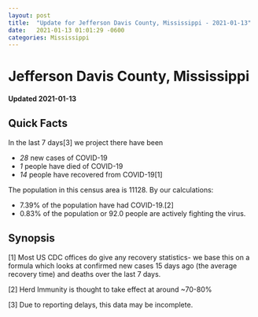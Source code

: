 ```yaml
---
layout: post
title:  "Update for Jefferson Davis County, Mississippi - 2021-01-13"
date:   2021-01-13 01:01:29 -0600
categories: Mississippi
---
```


# Jefferson Davis County, Mississippi
#### Updated 2021-01-13

## Quick Facts

In the last 7 days[3] we project there have been
- *28* new cases of COVID-19
- *1* people have died of COVID-19
- *14* people have recovered from COVID-19[1]

The population in this census area is 11128. By our calculations:
- 7.39% of the population have had COVID-19.[2]
- 0.83% of the population or 92.0 people are actively fighting the virus.

## Synopsis




[1] Most US CDC offices do give any recovery statistics- we base this on a formula which looks at confirmed new cases
15 days ago (the average recovery time) and deaths over the last 7 days.

[2] Herd Immunity is thought to take effect at around ~70-80%

[3] Due to reporting delays, this data may be incomplete.
 
    